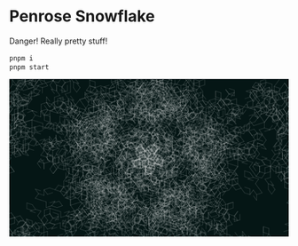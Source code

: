 # Penrose Snowflake

Danger! Really pretty stuff! 

```
pnpm i 
pnpm start
```


![penrose](./penrose.png)
